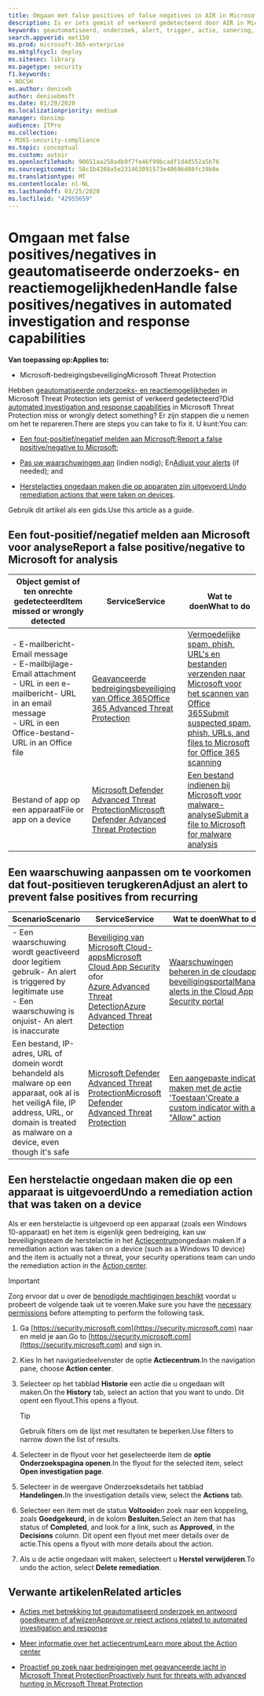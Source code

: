 ```yaml
---
title: Omgaan met false positives of false negatives in AIR in Microsoft Threat Protection
description: Is er iets gemist of verkeerd gedetecteerd door AIR in Microsoft Threat Protection? Meer informatie over het indienen van false positives of false negatives bij Microsoft voor analyse.
keywords: geautomatiseerd, onderzoek, alert, trigger, actie, sanering, vals-positief, vals-negatief
search.appverid: met150
ms.prod: microsoft-365-enterprise
ms.mktglfcycl: deploy
ms.sitesec: library
ms.pagetype: security
f1.keywords:
- NOCSH
ms.author: deniseb
author: denisebmsft
ms.date: 01/29/2020
ms.localizationpriority: medium
manager: dansimp
audience: ITPro
ms.collection:
- M365-security-compliance
ms.topic: conceptual
ms.custom: autoir
ms.openlocfilehash: 90651aa258adb9f7fe46f99bcadf1d4d552a5b76
ms.sourcegitcommit: 58c1b4208a5e231463091573e40696d08fc39b8e
ms.translationtype: MT
ms.contentlocale: nl-NL
ms.lasthandoff: 03/25/2020
ms.locfileid: "42955659"
---
```

# <a name="handle-false-positivesnegatives-in-automated-investigation-and-response-capabilities"></a><span data-ttu-id="23c19-105">Omgaan met false positives/negatives in geautomatiseerde onderzoeks- en reactiemogelijkheden</span><span class="sxs-lookup"><span data-stu-id="23c19-105">Handle false positives/negatives in automated investigation and response capabilities</span></span>

<span data-ttu-id="23c19-106">**Van toepassing op:**</span><span class="sxs-lookup"><span data-stu-id="23c19-106">**Applies to:**</span></span>
- <span data-ttu-id="23c19-107">Microsoft-bedreigingsbeveiliging</span><span class="sxs-lookup"><span data-stu-id="23c19-107">Microsoft Threat Protection</span></span>

<span data-ttu-id="23c19-108">Hebben [geautomatiseerde onderzoeks- en reactiemogelijkheden](mtp-autoir.md) in Microsoft Threat Protection iets gemist of verkeerd gedetecteerd?</span><span class="sxs-lookup"><span data-stu-id="23c19-108">Did [automated investigation and response capabilities](mtp-autoir.md) in Microsoft Threat Protection miss or wrongly detect something?</span></span> <span data-ttu-id="23c19-109">Er zijn stappen die u nemen om het te repareren.</span><span class="sxs-lookup"><span data-stu-id="23c19-109">There are steps you can take to fix it.</span></span> <span data-ttu-id="23c19-110">U kunt:</span><span class="sxs-lookup"><span data-stu-id="23c19-110">You can:</span></span>

- <span data-ttu-id="23c19-111">[Een fout-positief/negatief melden aan Microsoft](#report-a-false-positivenegative-to-microsoft-for-analysis);</span><span class="sxs-lookup"><span data-stu-id="23c19-111">[Report a false positive/negative to Microsoft](#report-a-false-positivenegative-to-microsoft-for-analysis);</span></span>

- <span data-ttu-id="23c19-112">[Pas uw waarschuwingen aan](#adjust-an-alert-to-prevent-false-positives-from-recurring) (indien nodig); En</span><span class="sxs-lookup"><span data-stu-id="23c19-112">[Adjust your alerts](#adjust-an-alert-to-prevent-false-positives-from-recurring) (if needed); and</span></span> 

- <span data-ttu-id="23c19-113">[Herstelacties ongedaan maken die op apparaten zijn uitgevoerd.](#undo-a-remediation-action-that-was-taken-on-a-device)</span><span class="sxs-lookup"><span data-stu-id="23c19-113">[Undo remediation actions that were taken on devices](#undo-a-remediation-action-that-was-taken-on-a-device).</span></span> 

<span data-ttu-id="23c19-114">Gebruik dit artikel als een gids.</span><span class="sxs-lookup"><span data-stu-id="23c19-114">Use this article as a guide.</span></span> 

## <a name="report-a-false-positivenegative-to-microsoft-for-analysis"></a><span data-ttu-id="23c19-115">Een fout-positief/negatief melden aan Microsoft voor analyse</span><span class="sxs-lookup"><span data-stu-id="23c19-115">Report a false positive/negative to Microsoft for analysis</span></span>

|<span data-ttu-id="23c19-116">Object gemist of ten onrechte gedetecteerd</span><span class="sxs-lookup"><span data-stu-id="23c19-116">Item missed or wrongly detected</span></span> |<span data-ttu-id="23c19-117">Service</span><span class="sxs-lookup"><span data-stu-id="23c19-117">Service</span></span>  |<span data-ttu-id="23c19-118">Wat te doen</span><span class="sxs-lookup"><span data-stu-id="23c19-118">What to do</span></span>  |
|---------|---------|---------|
|<span data-ttu-id="23c19-119">- E-mailbericht</span><span class="sxs-lookup"><span data-stu-id="23c19-119">- Email message</span></span> <br/><span data-ttu-id="23c19-120">- E-mailbijlage</span><span class="sxs-lookup"><span data-stu-id="23c19-120">- Email attachment</span></span> <br/><span data-ttu-id="23c19-121">- URL in een e-mailbericht</span><span class="sxs-lookup"><span data-stu-id="23c19-121">- URL in an email message</span></span><br/><span data-ttu-id="23c19-122">- URL in een Office-bestand</span><span class="sxs-lookup"><span data-stu-id="23c19-122">- URL in an Office file</span></span>      |[<span data-ttu-id="23c19-123">Geavanceerde bedreigingsbeveiliging van Office 365</span><span class="sxs-lookup"><span data-stu-id="23c19-123">Office 365 Advanced Threat Protection</span></span>](https://docs.microsoft.com/microsoft-365/security/office-365-security/office-365-atp)        |[<span data-ttu-id="23c19-124">Vermoedelijke spam, phish, URL's en bestanden verzenden naar Microsoft voor het scannen van Office 365</span><span class="sxs-lookup"><span data-stu-id="23c19-124">Submit suspected spam, phish, URLs, and files to Microsoft for Office 365 scanning</span></span>](https://docs.microsoft.com/microsoft-365/security/office-365-security/admin-submission)         |
|<span data-ttu-id="23c19-125">Bestand of app op een apparaat</span><span class="sxs-lookup"><span data-stu-id="23c19-125">File or app on a device</span></span>    |[<span data-ttu-id="23c19-126">Microsoft Defender Advanced Threat Protection</span><span class="sxs-lookup"><span data-stu-id="23c19-126">Microsoft Defender Advanced Threat Protection</span></span>](https://docs.microsoft.com/windows/security/threat-protection)         |[<span data-ttu-id="23c19-127">Een bestand indienen bij Microsoft voor malware-analyse</span><span class="sxs-lookup"><span data-stu-id="23c19-127">Submit a file to Microsoft for malware analysis</span></span>](https://www.microsoft.com/wdsi/filesubmission)         |

## <a name="adjust-an-alert-to-prevent-false-positives-from-recurring"></a><span data-ttu-id="23c19-128">Een waarschuwing aanpassen om te voorkomen dat fout-positieven terugkeren</span><span class="sxs-lookup"><span data-stu-id="23c19-128">Adjust an alert to prevent false positives from recurring</span></span>

|<span data-ttu-id="23c19-129">Scenario</span><span class="sxs-lookup"><span data-stu-id="23c19-129">Scenario</span></span> |<span data-ttu-id="23c19-130">Service</span><span class="sxs-lookup"><span data-stu-id="23c19-130">Service</span></span> |<span data-ttu-id="23c19-131">Wat te doen</span><span class="sxs-lookup"><span data-stu-id="23c19-131">What to do</span></span> |
|--------|--------|--------|
|<span data-ttu-id="23c19-132">- Een waarschuwing wordt geactiveerd door legitiem gebruik</span><span class="sxs-lookup"><span data-stu-id="23c19-132">- An alert is triggered by legitimate use</span></span> <br/><span data-ttu-id="23c19-133">- Een waarschuwing is onjuist</span><span class="sxs-lookup"><span data-stu-id="23c19-133">- An alert is inaccurate</span></span>    |[<span data-ttu-id="23c19-134">Beveiliging van Microsoft Cloud-apps</span><span class="sxs-lookup"><span data-stu-id="23c19-134">Microsoft Cloud App Security</span></span>](https://docs.microsoft.com/cloud-app-security)<br/> <span data-ttu-id="23c19-135">of</span><span class="sxs-lookup"><span data-stu-id="23c19-135">or</span></span> <br/>[<span data-ttu-id="23c19-136">Azure Advanced Threat Detection</span><span class="sxs-lookup"><span data-stu-id="23c19-136">Azure Advanced Threat Detection</span></span>](https://docs.microsoft.com/azure/security/fundamentals/threat-detection)         |[<span data-ttu-id="23c19-137">Waarschuwingen beheren in de cloudapp-beveiligingsportal</span><span class="sxs-lookup"><span data-stu-id="23c19-137">Manage alerts in the Cloud App Security portal</span></span>](https://docs.microsoft.com/cloud-app-security/managing-alerts)         |
|<span data-ttu-id="23c19-138">Een bestand, IP-adres, URL of domein wordt behandeld als malware op een apparaat, ook al is het veilig</span><span class="sxs-lookup"><span data-stu-id="23c19-138">A file, IP address, URL, or domain is treated as malware on a device, even though it's safe</span></span>|[<span data-ttu-id="23c19-139">Microsoft Defender Advanced Threat Protection</span><span class="sxs-lookup"><span data-stu-id="23c19-139">Microsoft Defender Advanced Threat Protection</span></span>](https://docs.microsoft.com/windows/security/threat-protection) |[<span data-ttu-id="23c19-140">Een aangepaste indicator maken met de actie 'Toestaan'</span><span class="sxs-lookup"><span data-stu-id="23c19-140">Create a custom indicator with an "Allow" action</span></span>](https://docs.microsoft.com/windows/security/threat-protection/microsoft-defender-atp/manage-indicators) |


## <a name="undo-a-remediation-action-that-was-taken-on-a-device"></a><span data-ttu-id="23c19-141">Een herstelactie ongedaan maken die op een apparaat is uitgevoerd</span><span class="sxs-lookup"><span data-stu-id="23c19-141">Undo a remediation action that was taken on a device</span></span>

<span data-ttu-id="23c19-142">Als er een herstelactie is uitgevoerd op een apparaat (zoals een Windows 10-apparaat) en het item is eigenlijk geen bedreiging, kan uw beveiligingsteam de herstelactie in het [Actiecentrum](mtp-action-center.md)ongedaan maken.</span><span class="sxs-lookup"><span data-stu-id="23c19-142">If a remediation action was taken on a device (such as a Windows 10 device) and the item is actually not a threat, your security operations team can undo the remediation action in the [Action center](mtp-action-center.md).</span></span>

> [!IMPORTANT]
> <span data-ttu-id="23c19-143">Zorg ervoor dat u over de [benodigde machtigingen beschikt](mtp-action-center.md#required-permissions-for-action-center-tasks) voordat u probeert de volgende taak uit te voeren.</span><span class="sxs-lookup"><span data-stu-id="23c19-143">Make sure you have the [necessary permissions](mtp-action-center.md#required-permissions-for-action-center-tasks) before attempting to perform the following task.</span></span>

1. <span data-ttu-id="23c19-144">Ga [https://security.microsoft.com](https://security.microsoft.com) naar en meld je aan.</span><span class="sxs-lookup"><span data-stu-id="23c19-144">Go to [https://security.microsoft.com](https://security.microsoft.com) and sign in.</span></span> 

2. <span data-ttu-id="23c19-145">Kies In het navigatiedeelvenster de optie **Actiecentrum**.</span><span class="sxs-lookup"><span data-stu-id="23c19-145">In the navigation pane, choose **Action center**.</span></span> 

3. <span data-ttu-id="23c19-146">Selecteer op het tabblad **Historie** een actie die u ongedaan wilt maken.</span><span class="sxs-lookup"><span data-stu-id="23c19-146">On the **History** tab, select an action that you want to undo.</span></span> <span data-ttu-id="23c19-147">Dit opent een flyout.</span><span class="sxs-lookup"><span data-stu-id="23c19-147">This opens a flyout.</span></span><br/>
    > [!TIP]
    > <span data-ttu-id="23c19-148">Gebruik filters om de lijst met resultaten te beperken.</span><span class="sxs-lookup"><span data-stu-id="23c19-148">Use filters to narrow down the list of results.</span></span> 

4. <span data-ttu-id="23c19-149">Selecteer in de flyout voor het geselecteerde item de **optie Onderzoekspagina openen**.</span><span class="sxs-lookup"><span data-stu-id="23c19-149">In the flyout for the selected item, select **Open investigation page**.</span></span>

5. <span data-ttu-id="23c19-150">Selecteer in de weergave Onderzoeksdetails het tabblad **Handelingen.**</span><span class="sxs-lookup"><span data-stu-id="23c19-150">In the investigation details view, select the **Actions** tab.</span></span>

6. <span data-ttu-id="23c19-151">Selecteer een item met de status **Voltooid**en zoek naar een koppeling, zoals **Goedgekeurd,** in de kolom **Besluiten.**</span><span class="sxs-lookup"><span data-stu-id="23c19-151">Select an item that has status of **Completed**, and look for a link, such as **Approved**, in the **Decisions** column.</span></span> <span data-ttu-id="23c19-152">Dit opent een flyout met meer details over de actie.</span><span class="sxs-lookup"><span data-stu-id="23c19-152">This opens a flyout with more details about the action.</span></span>

7. <span data-ttu-id="23c19-153">Als u de actie ongedaan wilt maken, selecteert u **Herstel verwijderen**.</span><span class="sxs-lookup"><span data-stu-id="23c19-153">To undo the action, select **Delete remediation**.</span></span>

## <a name="related-articles"></a><span data-ttu-id="23c19-154">Verwante artikelen</span><span class="sxs-lookup"><span data-stu-id="23c19-154">Related articles</span></span>

- [<span data-ttu-id="23c19-155">Acties met betrekking tot geautomatiseerd onderzoek en antwoord goedkeuren of afwijzen</span><span class="sxs-lookup"><span data-stu-id="23c19-155">Approve or reject actions related to automated investigation and response</span></span>](mtp-autoir-actions.md)

- [<span data-ttu-id="23c19-156">Meer informatie over het actiecentrum</span><span class="sxs-lookup"><span data-stu-id="23c19-156">Learn more about the Action center</span></span>](mtp-action-center.md)

- [<span data-ttu-id="23c19-157">Proactief op zoek naar bedreigingen met geavanceerde jacht in Microsoft Threat Protection</span><span class="sxs-lookup"><span data-stu-id="23c19-157">Proactively hunt for threats with advanced hunting in Microsoft Threat Protection</span></span>](advanced-hunting-overview.md)
